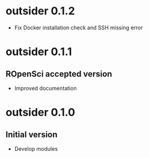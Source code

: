 # outsider 0.1.2

* Fix Docker installation check and SSH missing error

# outsider 0.1.1

## ROpenSci accepted version

* Improved documentation

# outsider 0.1.0

## Initial version

* Develop modules
